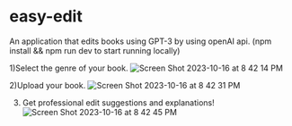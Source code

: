 # easy-edit
 An application that edits books using GPT-3 by using openAI api.
 (npm install && npm run dev to start running locally)

1)Select the genre of your book.
![Screen Shot 2023-10-16 at 8 42 14 PM](https://github.com/leylamemiguven/easy-edit/assets/55370017/e5ea5595-cc3c-48ec-ad94-697e4faf9e19)

2)Upload your book.
![Screen Shot 2023-10-16 at 8 42 31 PM](https://github.com/leylamemiguven/easy-edit/assets/55370017/6b071655-8d53-4c11-8df7-69523eb99587)

3) Get professional edit suggestions and explanations!
![Screen Shot 2023-10-16 at 8 42 45 PM](https://github.com/leylamemiguven/easy-edit/assets/55370017/5c592efe-00df-45a7-90fb-dd684df50394)
